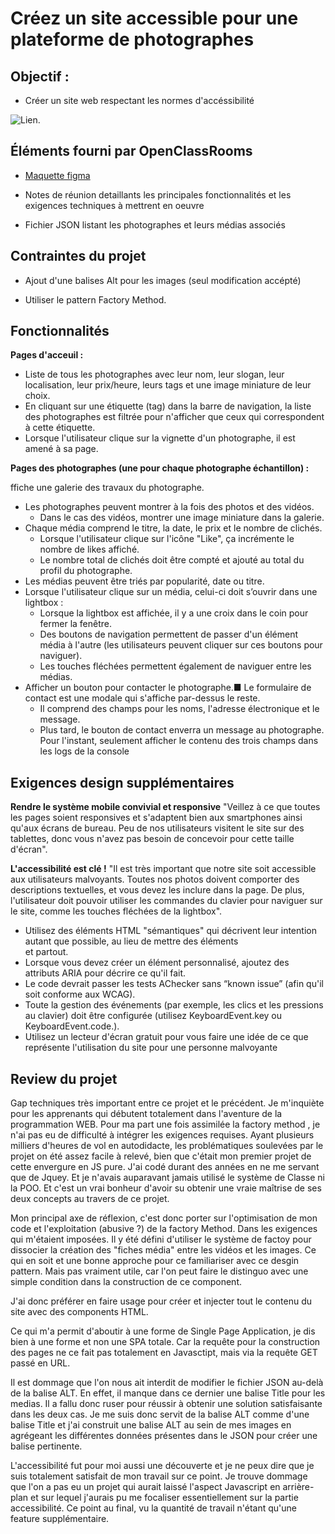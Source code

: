 # Créez un site accessible pour une plateforme de photographes


## Objectif :

- Créer un site web respectant les normes d'accéssibilité

![Lien](https://user.oc-static.com/upload/2020/08/18/15977571210897_image2.png).


## Éléments fourni par OpenClassRooms

- [Maquette figma](https://www.figma.com/file/pt8xJxC1QffW4HX16QhGZJ/UI-Design-FishEye-FR)

- Notes de réunion detaillants les principales fonctionnalités et les exigences techniques à mettrent en oeuvre

- Fichier JSON listant les photographes et leurs médias associés

## Contraintes du projet

- Ajout d'une balises Alt pour les images (seul modification accépté)

- Utiliser le pattern Factory Method.

## Fonctionnalités

**Pages d'acceuil :**

- Liste de tous les photographes avec leur nom, leur slogan, leur localisation,
leur prix/heure, leurs tags et une image miniature de leur choix.
- En cliquant sur une étiquette (tag) dans la barre de navigation, la liste des
photographes est filtrée pour n'afficher que ceux qui correspondent à cette
étiquette.
- Lorsque l'utilisateur clique sur la vignette d'un photographe, il est amené à sa
page.

**Pages des photographes (une pour chaque photographe échantillon) :**

ffiche une galerie des travaux du photographe.
- Les photographes peuvent montrer à la fois des photos et des vidéos.
  - Dans le cas des vidéos, montrer une image miniature dans la galerie.
- Chaque média comprend le titre, la date, le prix et le nombre de clichés.
  - Lorsque l'utilisateur clique sur l'icône "Like", ça incrémente le nombre
de likes affiché.
  - Le nombre total de clichés doit être compté et ajouté au total du profil
du photographe.
- Les médias peuvent être triés par popularité, date ou titre.
- Lorsque l'utilisateur clique sur un média, celui-ci doit s’ouvrir dans une
lightbox :
  - Lorsque la lightbox est affichée, il y a une croix dans le coin pour
fermer la fenêtre.
  - Des boutons de navigation permettent de passer d'un élément média
à l'autre (les utilisateurs peuvent cliquer sur ces boutons pour
naviguer).
  - Les touches fléchées permettent également de naviguer entre les
médias.
- Afficher un bouton pour contacter le photographe.■ Le formulaire de contact est une modale qui s'affiche par-dessus le
reste.
  - Il comprend des champs pour les noms, l'adresse électronique et le
message.
  - Plus tard, le bouton de contact enverra un message au photographe.
Pour l'instant, seulement afficher le contenu des trois champs dans
les logs de la console

## Exigences design supplémentaires

**Rendre le système mobile convivial et responsive**
"Veillez à ce que toutes les pages soient responsives et s'adaptent bien aux smartphones ainsi
qu'aux écrans de bureau. Peu de nos utilisateurs visitent le site sur des tablettes, donc vous
n'avez pas besoin de concevoir pour cette taille d'écran".

**L'accessibilité est clé !**
"Il est très important que notre site soit accessible aux utilisateurs malvoyants. Toutes nos
photos doivent comporter des descriptions textuelles, et vous devez les inclure dans la page. De
plus, l'utilisateur doit pouvoir utiliser les commandes du clavier pour naviguer sur le site, comme
les touches fléchées de la lightbox".

  - Utilisez des éléments HTML "sémantiques" qui décrivent leur intention autant que
possible, au lieu de mettre des éléments <div> et <span> partout.
  - Lorsque vous devez créer un élément personnalisé, ajoutez des attributs ARIA pour
décrire ce qu'il fait.
  - Le code devrait passer les tests AChecker sans “known issue” (afin qu'il soit
conforme aux WCAG).
  - Toute la gestion des événements (par exemple, les clics et les pressions au clavier)
doit être configurée (utilisez KeyboardEvent.key ou KeyboardEvent.code.).
  - Utilisez un lecteur d'écran gratuit pour vous faire une idée de ce que représente
l'utilisation du site pour une personne malvoyante
  
## Review du projet

Gap techniques très important entre ce projet et le précédent. Je m'inquiète pour les apprenants qui débutent totalement dans l'aventure de la programmation WEB.
Pour ma part une fois assimilée la factory method , je n'ai pas eu de difficulté à intégrer les exigences requises. Ayant plusieurs milliers d'heures de vol en autodidacte, les problématiques soulevées par le projet on été assez facile à relevé, bien que c'était mon premier projet de cette envergure en JS pure. J'ai codé durant des années en ne me servant que de Jquey. Et je n'avais auparavant jamais utilisé le système de Classe ni la POO. Et c'est un vrai bonheur d'avoir su obtenir une vraie maîtrise de ses deux concepts au travers de ce projet.

Mon principal axe de réflexion, c'est donc porter sur l'optimisation de mon code et l'exploitation (abusive ?) de la factory Method. Dans les exigences qui m'étaient imposées. Il y été défini d'utiliser le système de factoy pour dissocier la création des "fiches média" entre les vidéos et les images. Ce qui en soit et une bonne approche pour ce familiariser avec ce desgin pattern. Mais pas vraiment utile, car l'on peut faire le distinguo avec une simple condition dans la construction de ce component.

J'ai donc préférer en faire usage pour créer et injecter tout le contenu du site avec des components HTML.

Ce qui m'a permit d'aboutir à une forme de Single Page Application, je dis bien à une forme et non une SPA totale. Car la requête pour la construction des pages ne ce fait pas totalement en Javasctipt, mais via la requête GET passé en URL.

Il est dommage que l'on nous ait interdit de modifier le fichier JSON au-delà de la balise ALT. En effet, il manque dans ce dernier une balise Title pour les medias. Il a fallu donc ruser pour réussir à obtenir une solution satisfaisante dans les deux cas. Je me suis donc servit de la balise ALT comme d'une balise Title et j'ai construit une balise ALT au sein de mes images en agrégeant les différentes données présentes dans le JSON pour créer une balise pertinente.

L'accessibilité fut pour moi aussi une découverte et je ne peux dire que je suis totalement satisfait de mon travail sur ce point. Je trouve dommage que l'on a pas eu un projet qui aurait laissé l'aspect Javascript en arrière-plan et sur lequel j'aurais pu me focaliser essentiellement sur la partie accessibilité. Ce point au final, vu la quantité de travail n'étant qu'une feature supplémentaire.

